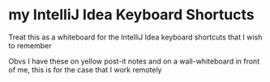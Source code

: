 # my IntelliJ Idea Keyboard Shortucts
Treat this as a whiteboard for the IntelliJ Idea keyboard shortcuts that I wish to remember

Obvs I have these on yellow post-it notes and on a wall-whiteboard in front of me, this is for the case that I work remotely
